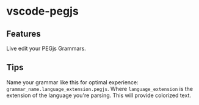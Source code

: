 # vscode-pegjs

## Features

Live edit your PEGjs Grammars.

## Tips

Name your grammar like this for optimal experience: `grammar_name.language_extension.pegjs`. Where `language_extension` is the extension of the language you're parsing. This will provide colorized text.


